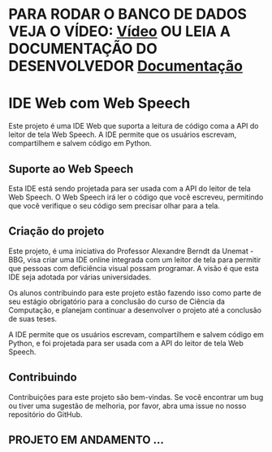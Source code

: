 <h1>PARA RODAR O BANCO DE DADOS VEJA O VÍDEO: <a href="https://youtu.be/bfAuDoj08lg?si=C1MY6gyw23MIhdlK">Vídeo</a> OU LEIA A DOCUMENTAÇÃO DO DESENVOLVEDOR <a href="https://drive.google.com/file/d/1zTCKNyVwiA2OQhr7l3GL3rMJjxC2FL8B/view?usp=sharing">Documentação</a></h1>

<h1>IDE Web com Web Speech</h1>
Este projeto é uma IDE Web que suporta a leitura de código coma a API do leitor de tela Web Speech. A IDE permite que os usuários escrevam, compartilhem e salvem código em Python.

<h2>Suporte ao Web Speech</h2>
Esta IDE está sendo projetada para ser usada com a API do leitor de tela Web Speech. O Web Speech irá ler o código que você escreveu, permitindo que você verifique o seu código sem precisar olhar para a tela.

<h2>Criação do projeto</h2>
Este projeto, é uma iniciativa do Professor Alexandre Berndt da Unemat - BBG, visa criar uma IDE online integrada com um leitor de tela para permitir que pessoas com deficiência visual possam programar. A visão é que esta IDE seja adotada por várias universidades.

Os alunos contribuindo para este projeto estão fazendo isso como parte de seu estágio obrigatório para a conclusão do curso de Ciência da Computação, e planejam continuar a desenvolver o projeto até a conclusão de suas teses.

A IDE permite que os usuários escrevam, compartilhem e salvem código em Python, e foi projetada para ser usada com a API do leitor de tela Web Speech.

<h2>Contribuindo</h2>
Contribuições para este projeto são bem-vindas. Se você encontrar um bug ou tiver uma sugestão de melhoria, por favor, abra uma issue no nosso repositório do GitHub.

<h2>PROJETO EM ANDAMENTO ...</h2>  
